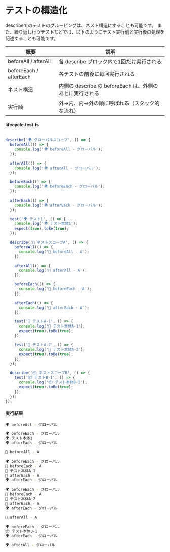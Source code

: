 # テストの構造化

describeでのテストのグルーピングは、ネスト構造にすることも可能です。
また、繰り返し行うテストなどでは、以下のようにテスト実行前と実行後の処理を記述することも可能です。

|概要|説明|
|---|---|
|beforeAll / afterAll|各 describe ブロック内で1回だけ実行される|
|beforeEach / afterEach|各テストの前後に毎回実行される|
|ネスト構造|内側の describe の beforeEach は、外側のあとに実行される|
|実行順|外→内、内→外の順に呼ばれる（スタック的な流れ）|



#### lifecycle.test.ts
```ts

describe('🌍 グローバルスコープ', () => {
  beforeAll(() => {
    console.log('🌍 beforeAll - グローバル');
  });

  afterAll(() => {
    console.log('🌍 afterAll - グローバル');
  });

  beforeEach(() => {
    console.log('🌍 beforeEach - グローバル');
  });

  afterEach(() => {
    console.log('🌍 afterEach - グローバル');
  });

  test('🌍 テスト1', () => {
    console.log('🌍 テスト本体1');
    expect(true).toBe(true);
  });

  describe('🧪 ネストスコープA', () => {
    beforeAll(() => {
      console.log('🧪 beforeAll - A');
    });

    afterAll(() => {
      console.log('🧪 afterAll - A');
    });

    beforeEach(() => {
      console.log('🧪 beforeEach - A');
    });

    afterEach(() => {
      console.log('🧪 afterEach - A');
    });

    test('🧪 テストA-1', () => {
      console.log('🧪 テスト本体A-1');
      expect(true).toBe(true);
    });

    test('🧪 テストA-2', () => {
      console.log('🧪 テスト本体A-2');
      expect(true).toBe(true);
    });
  });

  describe('📦 ネストスコープB', () => {
    test('📦 テストB-1', () => {
      console.log('📦 テスト本体B-1');
      expect(true).toBe(true);
    });
  });
});
```
#### 実行結果
```sh
🌍 beforeAll - グローバル

🌍 beforeEach - グローバル
🌍 テスト本体1
🌍 afterEach - グローバル

🧪 beforeAll - A

🌍 beforeEach - グローバル
🧪 beforeEach - A
🧪 テスト本体A-1
🧪 afterEach - A
🌍 afterEach - グローバル

🌍 beforeEach - グローバル
🧪 beforeEach - A
🧪 テスト本体A-2
🧪 afterEach - A
🌍 afterEach - グローバル

🧪 afterAll - A

🌍 beforeEach - グローバル
📦 テスト本体B-1
🌍 afterEach - グローバル

🌍 afterAll - グローバル
```
